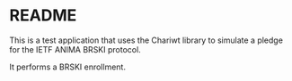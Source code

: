 # README

This is a test application that uses the Chariwt library to simulate a pledge
for the IETF ANIMA BRSKI protocol.

It performs a BRSKI enrollment.
